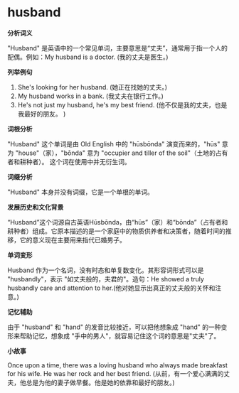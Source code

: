 # husband

**分析词义**

  

"Husband" 是英语中的一个常见单词，主要意思是“丈夫”，通常用于指一个人的配偶。例如：My husband is a doctor. (我的丈夫是医生。)

  

**列举例句**

  

1.  She's looking for her husband. (她正在找她的丈夫。)
2.  My husband works in a bank. (我丈夫在银行工作。)
3.  He's not just my husband, he's my best friend. (他不仅是我的丈夫，也是我最好的朋友。 )

  

**词根分析**

  

"Husband" 这个单词是由 Old English 中的 "hūsbōnda" 演变而来的，"hūs" 意为 "house"（家），"bōnda" 意为 "occupier and tiller of the soil"（土地的占有者和耕种者）。 这个词在使用中并无衍生词。

  

**词缀分析**

  

"Husband" 本身并没有词缀，它是一个单根的单词。

  

**发展历史和文化背景**

  

“Husband”这个词源自古英语Hūsbōnda，由“hūs”（家）和“bōnda”（占有者和耕种者）组成。它原本描述的是一个家庭中的物质供养者和决策者，随着时间的推移，它的意义现在主要用来指代已婚男子。

  

**单词变形**

  

Husband 作为一个名词，没有时态和单复数变化。其形容词形式可以是 "husbandly"，表示 "如丈夫般的，夫君的"。造句：He showed a truly husbandly care and attention to her.(他对她显示出真正的丈夫般的关怀和注意。)

  

**记忆辅助**

  

由于 "husband" 和 "hand" 的发音比较接近，可以把他想象成 "hand" 的一种变形来帮助记忆，想象成 "手中的男人"，就容易记住这个词的意思是"丈夫"了。

  

**小故事**

  

Once upon a time, there was a loving husband who always made breakfast for his wife. He was her rock and her best friend. (从前，有一个爱心满满的丈夫，他总是为他的妻子做早餐。他是她的依靠和最好的朋友。)
